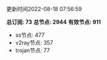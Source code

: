 更新时间2022-08-18 07:56:59

**总订阅: 73**
**总节点: 2944**
**有效节点: 911**
- ss节点: 477
- v2ray节点: 357
- trojan节点: 77
